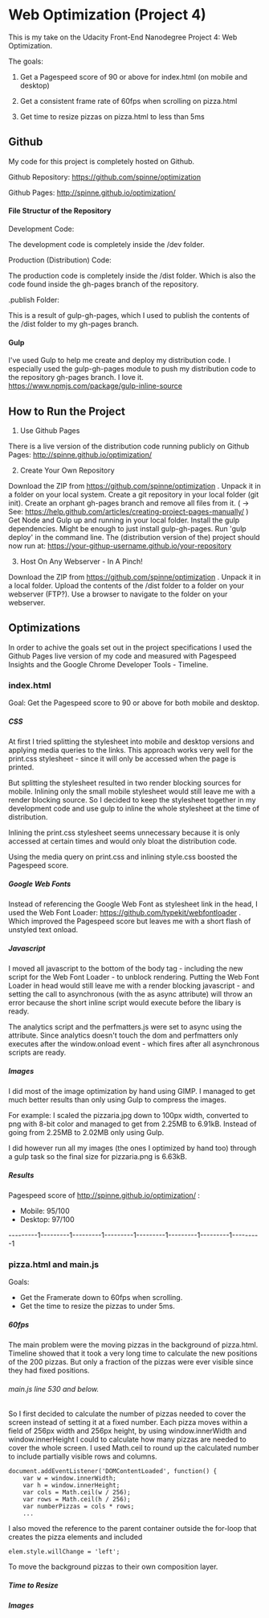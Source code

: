 # Web Optimization (Project 4)

This is my take on the Udacity Front-End Nanodegree Project 4: Web Optimization.

The goals:

1. Get a Pagespeed score of 90 or above for index.html (on mobile and desktop)

2. Get a consistent frame rate of 60fps when scrolling on pizza.html

3. Get time to resize pizzas on pizza.html to less than 5ms

## Github

My code for this project is completely hosted on Github.

Github Repository: https://github.com/spinne/optimization

Github Pages: http://spinne.github.io/optimization/

#### File Structur of the Repository

Development Code:

The development code is completely inside the /dev folder. 


Production (Distribution) Code:

The production code is completely inside the /dist folder. Which is also the 
code found inside the gh-pages branch of the repository.


.publish Folder:

This is a result of gulp-gh-pages, which I used to publish the contents of the
/dist folder to my gh-pages branch.

#### Gulp
I've used Gulp to help me create and deploy my distribution code. I especially
used the gulp-gh-pages module to push my distribution code to the repository
gh-pages branch. I love it.
https://www.npmjs.com/package/gulp-inline-source

## How to Run the Project

  1. Use Github Pages
  
  There is a live version of the distribution code running publicly on
  Github Pages: http://spinne.github.io/optimization/

  
  2. Create Your Own Repository
  
  Download the ZIP from https://github.com/spinne/optimization .
  Unpack it in a folder on your local system.
  Create a git repository in your local folder (git init).
  Create an orphant gh-pages branch and remove all files from it.
  ( -> See: https://help.github.com/articles/creating-project-pages-manually/ )
  Get Node and Gulp up and running in your local folder.
  Install the gulp dependencies. Might be enough to just install gulp-gh-pages.
  Run 'gulp deploy' in the command line.
  The (distribution version of the) project should now run at:
  https://your-githup-username.github.io/your-repository
  
  
  3. Host On Any Webserver - In A Pinch!
  
  Download the ZIP from https://github.com/spinne/optimization .
  Unpack it in a local folder.
  Upload the contents of the /dist folder to a folder on your webserver (FTP?).
  Use a browser to navigate to the folder on your webserver.
  

## Optimizations

In order to achive the goals set out in the project specifications I used the 
Github Pages live version of my code and measured with Pagespeed Insights 
and the Google Chrome Developer Tools - Timeline.

 
### index.html

Goal: Get the Pagespeed score to 90 or above for both mobile and desktop.

##### CSS

At first I tried splitting the stylesheet into mobile and desktop versions
and applying media queries to the links. This approach works very well for
the print.css stylesheet - since it will only be accessed when the page is
printed.

But splitting the stylesheet resulted in two render blocking sources for 
mobile. Inlining only the small mobile stylesheet would still leave me
with a render blocking source. So I decided to keep the stylesheet together
in my development code and use gulp to inline the whole stylesheet at the
time of distribution.

Inlining the print.css stylesheet seems unnecessary because it is only 
accessed at certain times and would only bloat the distribution code. 

Using the media query on print.css and inlining style.css boosted the 
Pagespeed score.

##### Google Web Fonts

Instead of referencing the Google Web Font as stylesheet link in the head,
I used the Web Font Loader: https://github.com/typekit/webfontloader .
Which improved the Pagespeed score but leaves me with a short flash of
unstyled text onload. 

##### Javascript

I moved all javascript to the bottom of the body tag - including the new script
for the Web Font Loader - to unblock rendering. Putting the Web Font Loader in
head would still leave me with a render blocking javascript - and setting the
call to asynchronous (with the as async attribute) will throw an error because
the short inline script would execute before the libary is ready.

The analytics script and the perfmatters.js were set to async using the attribute.
Since analytics doesn't touch the dom and perfmatters only executes after the 
window.onload event - which fires after all asynchronous scripts are ready.

##### Images

I did most of the image optimization by hand using GIMP. I managed to get much
better results than only using Gulp to compress the images.

For example: I scaled the pizzaria.jpg down to 100px width, converted to png
with 8-bit color and managed to get from 2.25MB to 6.91kB. Instead of going
from 2.25MB to 2.02MB only using Gulp.

I did however run all my images (the ones I optimized by hand too) through a
gulp task so the final size for pizzaria.png is 6.63kB.

##### Results

Pagespeed score of http://spinne.github.io/optimization/ :

* Mobile: 95/100
* Desktop: 97/100

---------1---------1---------1---------1---------1---------1---------1---------1

### pizza.html and main.js

Goals:

* Get the Framerate down to 60fps when scrolling.
* Get the time to resize the pizzas to under 5ms.

##### 60fps

The main problem were the moving pizzas in the background of pizza.html.
Timeline showed that it took a very long time to calculate the new positions of
the 200 pizzas. But only a fraction of the pizzas were ever visible since they
had fixed positions.

###### main.js line 530 and below.

So I first decided to calculate the number of pizzas needed to cover the screen
instead of setting it at a fixed number. Each pizza moves within a field of 
256px width and 256px height, by using window.innerWidth and window.innerHeight
I could to calculate how many pizzas are needed to cover the whole screen. 
I used Math.ceil to round up the calculated number to include partially visible
rows and columns.

```
document.addEventListener('DOMContentLoaded', function() {
	var w = window.innerWidth;
	var h = window.innerHeight;
	var cols = Math.ceil(w / 256);
	var rows = Math.ceil(h / 256);
	var numberPizzas = cols * rows;
	...
```

I also moved the reference to the parent container outside the for-loop that
creates the pizza elements and included 

```
elem.style.willChange = 'left';
```

To move the background pizzas to their own composition layer.



##### Time to Resize



##### Images
  